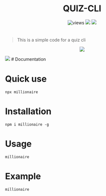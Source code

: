 <h1 align=center>QUIZ-CLI</h1>

<p align=center>
<img src="https://img.shields.io/github/license/alestor123/QUIZ-CLI" alt=views >
<a href="https://github.com/alestor123/QUIZ-CLI/issues">
<img src="https://img.shields.io/github/issues-raw/alestor123/QUIZ-CLI"></a>
<a href="https://www.npmjs.com/package/dev-talk"><img src="https://img.shields.io/npm/v/millionaire"></a>
</p>

# 
> This is a simple code for a quiz cli
<p align=center>
<a href="https://npmjs.org/package/millionaire">
<img src="https://nodei.co/npm/millionaire.png"></a>
</p>
<img src="https://pbs.twimg.com/media/EtC-JODU4AMGG_B?format=jpg&name=large">
# Documentation

# Quick use

``npx millionaire``

# Installation

``npm i millionaire -g ``

# Usage

``millionaire``

# Example
``millionaire``
